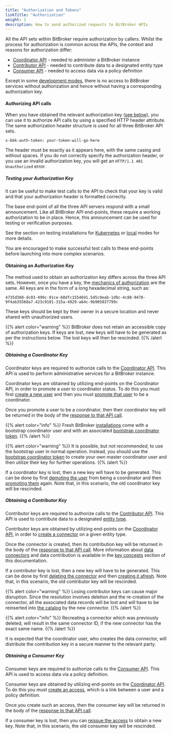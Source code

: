 ```yaml
---
title: "Authorization and Tokens"
linkTitle: "Authorization"
weight: 2
description: How to send authorized requests to BitBroker APIs
---
```


All the API sets within BitBroker require authorization by callers. Whilst the process for authorization is common across the APIs, the context and reasons for authorization differ:

* [Coordinator API](/docs/coordinator/) - needed to administer a BitBroker instance
* [Contributor API](/docs/contributor/) - needed to contribute data to a designated entity type
* [Consumer API](/docs/consumer/) - needed to access data via a policy definition

Except in some [development modes](/docs/getting-started/install-local/#development-only-headers), there is no access to BitBroker services without authorization and hence without having a corresponding authorization key.

#### Authorizing API calls

When you have obtained the relevant authorization key ([see below](#obtaining-an-authorization-key)), you can use it to authorize API calls by using a specified HTTP header attribute. The same authorization header structure is used for all three BitBroker API sets.

```
x-bbk-auth-token: your-token-will-go-here
```

The header must be exactly as it appears here, with the same casing and without spaces. If you do not correctly specify the authorization header, or you use an invalid authorization key, you will get an `HTTP/1.1 401 Unauthorized` error.

##### Testing your Authorization Key

It can be useful to make test calls to the API to check that your key is valid and that your authorization header is formatted correctly.

The base end-point of all the three API servers respond with a small announcement. Like all BitBroker API end-points, these require a working authorization to be in place. Hence, this announcement can be used for testing or verification purposes.

See the section on testing installations for [Kubernetes](/docs/getting-started/install-k8s/#testing-your-installation) or [local](/docs/getting-started/install-local/#testing-your-installation) modes for more details.

You are encouraged to make successful test calls to these end-points before launching into more complex scenarios.

#### Obtaining an Authorization Key

The method used to obtain an authorization key differs across the three API sets. However, once you have a key, the [mechanics of authorization](#authorising-api-calls) are the same. All keys are in the form of a long hexadecimal string, such as:

```
4735d360-dc03-499c-91ce-68dfc1554691.5d5c9eab-1d9c-4c88-9478-9f4ab35568a7.423c9101-315a-4929-a64c-9b905837799c
```

These keys should be kept by their owner in a secure location and never shared with unauthorized users.

{{% alert color="warning" %}}
BitBroker does not retain an accessible copy of authorization keys. If keys are lost, new keys will have to be generated as per the instructions below. The lost keys will then be rescinded.
{{% /alert %}}

##### Obtaining a Coordinator Key

Coordinator keys are required to authorize calls to the [Coordinator API](/docs/coordinator/). This API is used to perform administrative services for a BitBroker instance.

Coordinator keys are obtained by utilizing end-points on the Coordinator API, in order to promote a user to coordinator status. To do this you must first [create a new user](/docs/coordinator/user/#creating-a-new-user) and then you must [promote that user](/docs/coordinator/user/#promoting-a-user-to-coordinator) to be a coordinator.

Once you promote a user to be a coordinator, then their coordinator key will be returned in the body of the [response to that API call](/docs/coordinator/user/#promoting-a-user-to-coordinator).

{{% alert color="info" %}}
Fresh BitBroker [installations](/docs/getting-started/installation/) come with a bootstrap coordinator user and with an associated [bootstrap coordinator token](/docs/getting-started/installation/#bootstrap-coordinator-token).
{{% /alert %}}

{{% alert color="warning" %}}
It is possible, but _not recommended_, to use the bootstrap user in normal operation. Instead, you should use the [bootstrap coordinator token](/docs/getting-started/installation/#bootstrap-coordinator-token) to create your own master coordinator user and then utilize their key for further operations.
{{% /alert %}}

If a coordinator key is lost, then a new key will have to be generated. This can be done by first [demoting the user](/docs/coordinator/user/#demoting-a-user-from-coordinator) from being a coordinator and then [promoting them](/docs/coordinator/user/#promoting-a-user-to-coordinator) again. Note that, in this scenario, the old coordinator key will be rescinded.

##### Obtaining a Contributor Key

Contributor keys are required to authorize calls to the [Contributor API](/docs/contributor/). This API is used to contribute data to a designated [entity type](/docs/concepts/entity-types/).

Contributor keys are obtained by utilizing end-points on the [Coordinator API](/docs/coordinator/), in order to [create a connector](/docs/coordinator/connectors/#creating-a-new-connector) on a given entity type.

Once the connector is created, then its contribution key will be returned in the body of the [response to that API call](/docs/coordinator/connectors/#creating-a-new-connector). More information about [data connectors](/docs/concepts/connectors/) and data contribution is available in the [key concepts](/docs/concepts/) section of this documentation.

If a contributor key is lost, then a new key will have to be generated. This can be done by first [deleting the connector](/docs/coordinator/connectors/#deleting-a-connector) and then [creating it afresh](/docs/coordinator/connectors/#creating-a-new-connector). Note that, in this scenario, the old contributor key will be rescinded.

{{% alert color="warning" %}}
Losing contributor keys can cause major disruption. Since the resolution involves deletion and the re-creation of the connector, all the associated data records will be lost and will have to be reinserted into [the catalog](/docs/concepts/catalog/) by the new connector.
{{% /alert %}}

{{% alert color="info" %}}
Recreating a connector which was previously deleted, will result in the same connector ID, if the new connector has the exact same name.
{{% /alert %}}

It is expected that the coordinator user, who creates the data connector, will distribute the contribution key in a secure manner to the relevant party.

##### Obtaining a Consumer Key

Consumer keys are required to authorize calls to the [Consumer API](/docs/consumer/). This API is used to access data via a policy definition.

Consumer keys are obtained by utilizing end-points on the [Coordinator API](/docs/coordinator/). To do this you must [create an access](/docs/coordinator/access/#creating-a-new-access), which is a link between a user and a policy definition.

Once you create such an access, then the consumer key will be returned in the body of the [response to that API call](/docs/coordinator/access/#creating-a-new-access).

If a consumer key is lost, then you can [reissue the access](/docs/coordinator/access/#reissuing-an-access) to obtain a new key. Note that, in this scenario, the old consumer key will be rescinded.
